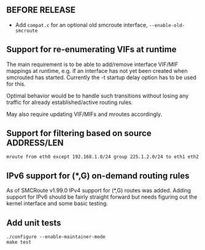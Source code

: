 BEFORE RELEASE
--------------

- Add `compat.c` for an optional old smcroute interface, `--enable-old-smcroute`


Support for re-enumerating VIFs at runtime
------------------------------------------

The main requirement is to be able to add/remove interface VIF/MIF
mappings at runtime, e.g. if an interface has not yet been created when
smcrouted has started.  Currently the -t startup delay option has to be
used for this.

Optimal behavior would be to handle such transitions without losing any
traffic for already established/active routing rules.

May also require updating VIF/MIFs and mroutes accordingly.


Support for filtering based on source ADDRESS/LEN
-------------------------------------------------

    mroute from eth0 except 192.168.1.0/24 group 225.1.2.0/24 to eth1 eth2


IPv6 support for (*,G) on-demand routing rules
----------------------------------------------

As of SMCRoute v1.99.0 IPv4 support for (*,G) routes was added.  Adding
support for IPv6 should be fairly straight forward but needs figuring
out the kernel interface and some basic testing.


Add unit tests
--------------

    ./configure --enable-maintainer-mode
    make test
